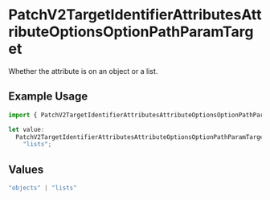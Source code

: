 # PatchV2TargetIdentifierAttributesAttributeOptionsOptionPathParamTarget

Whether the attribute is on an object or a list.

## Example Usage

```typescript
import { PatchV2TargetIdentifierAttributesAttributeOptionsOptionPathParamTarget } from "attio-js/models/operations";

let value:
  PatchV2TargetIdentifierAttributesAttributeOptionsOptionPathParamTarget =
    "lists";
```

## Values

```typescript
"objects" | "lists"
```